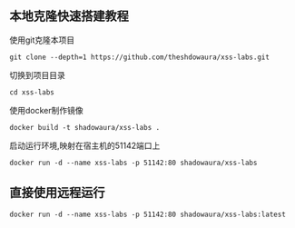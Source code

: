 ## 本地克隆快速搭建教程

使用git克隆本项目

```shell
git clone --depth=1 https://github.com/theshdowaura/xss-labs.git
```

切换到项目目录

```shell
cd xss-labs
```

使用docker制作镜像

```shell
docker build -t shadowaura/xss-labs .
```

启动运行环境,映射在宿主机的51142端口上

```shell
docker run -d --name xss-labs -p 51142:80 shadowaura/xss-labs
```

## 直接使用远程运行

```shell
docker run -d --name xss-labs -p 51142:80 shadowaura/xss-labs:latest
```